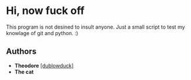 # Hi, now fuck off

This program is not desined to insult anyone. Just a small script to test my knowlage of git and python.
:)
 
## Authors

* **Theodore**  [[dublowduck]](https://github.com/dublowduck)
* **The cat**